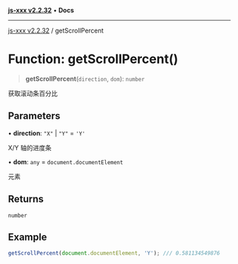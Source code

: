 [**js-xxx v2.2.32**](../README.md) • **Docs**

***

[js-xxx v2.2.32](../README.md) / getScrollPercent

# Function: getScrollPercent()

> **getScrollPercent**(`direction`, `dom`): `number`

获取滚动条百分比

## Parameters

• **direction**: `"X"` \| `"Y"` = `'Y'`

X/Y 轴的进度条

• **dom**: `any` = `document.documentElement`

元素

## Returns

`number`

## Example

```ts
getScrollPercent(document.documentElement, 'Y'); /// 0.581134549876
```
